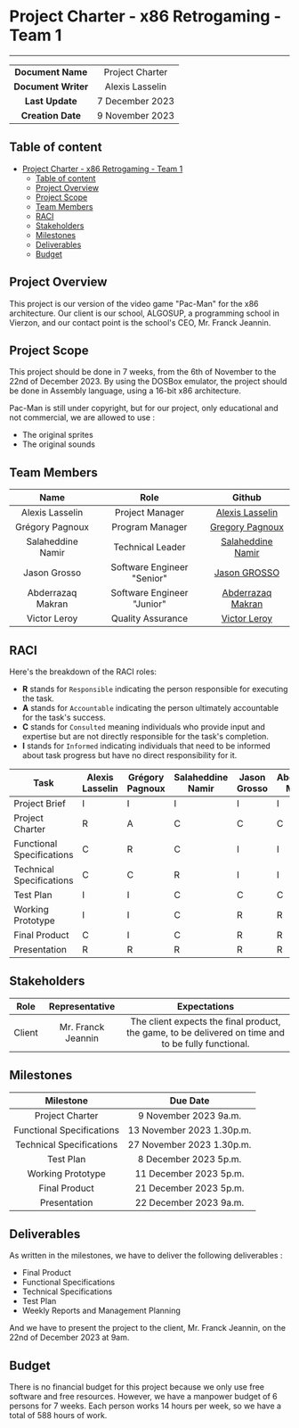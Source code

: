 # Project Charter - x86 Retrogaming - Team 1

---

| | |
| :-: | :-: |
| **Document Name** | Project Charter |
| **Document Writer** | Alexis Lasselin |
| **Last Update** | 7 December 2023 |
| **Creation Date** | 9 November 2023 |

## Table of content

- [Project Charter - x86 Retrogaming - Team 1](#project-charter---x86-retrogaming---team-1)
  - [Table of content](#table-of-content)
  - [Project Overview](#project-overview)
  - [Project Scope](#project-scope)
  - [Team Members](#team-members)
  - [RACI](#raci)
  - [Stakeholders](#stakeholders)
  - [Milestones](#milestones)
  - [Deliverables](#deliverables)
  - [Budget](#budget)

## Project Overview

This project is our version of the video game "Pac-Man" for the x86 architecture.
Our client is our school, ALGOSUP, a programming school in Vierzon, and our contact point is the school's CEO, Mr. Franck Jeannin.

## Project Scope

This project should be done in 7 weeks, from the 6th of November to the 22nd of December 2023.
By using the DOSBox emulator, the project should be done in Assembly language, using a 16-bit x86 architecture.

Pac-Man is still under copyright, but for our project, only educational and not commercial, we are allowed to use :

- The original sprites
- The original sounds

## Team Members

| Name | Role | Github |
| :-: | :-: | :-: |
| Alexis Lasselin | Project Manager | [Alexis Lasselin](https://github.com/alexislasselin) |
| Grégory Pagnoux | Program Manager | [Gregory Pagnoux](https://github.com/Gregory-Pagnoux) |
| Salaheddine Namir | Technical Leader | [Salaheddine Namir](https://github.com/T3rryc) |
| Jason Grosso | Software Engineer "Senior" | [Jason GROSSO](https://github.com/JasonGROSSO) |
| Abderrazaq Makran | Software Engineer "Junior" | [Abderrazaq Makran](https://github.com/Amakran2003) |
| Victor Leroy | Quality Assurance | [Victor Leroy](https://github.com/Victor-Leroy) |

## RACI

Here's the breakdown of the RACI roles:

- **R** stands for `Responsible` indicating the person responsible for executing the task.
- **A** stands for `Accountable` indicating the person ultimately accountable for the task's success.
- **C** stands for `Consulted` meaning individuals who provide input and expertise but are not directly responsible for the task's completion.
- **I** stands for `Informed` indicating individuals that need to be informed about task progress but have no direct responsibility for it.

| Task | Alexis Lasselin | Grégory Pagnoux | Salaheddine Namir | Jason Grosso | Abderrazaq Makran | Victor Leroy |
|-|-|-|-|-|-|-|
|Project Brief | I | I | I | I | I | I |
|Project Charter | R | A | C | C | C | C |
|Functional Specifications | C | R | C | I | I | A |
|Technical Specifications | C | C | R | I | I | A |
|Test Plan | I | I | C| C| C| R |
|Working Prototype | I | I | C | R | R | A |
|Final Product | C | I | C | R | R | R/A |
|Presentation | R | R | R | R | R | R |

## Stakeholders

| Role | Representative | Expectations |
| :-: | :-: | :-: |
| Client | Mr. Franck Jeannin | The client expects the final product, the game, to be delivered on time and to be fully functional. |

## Milestones

| Milestone | Due Date |
| :-: | :-: |
| Project Charter | 9 November 2023 9a.m. |
| Functional Specifications | 13 November 2023 1.30p.m. |
| Technical Specifications | 27 November 2023 1.30p.m. |
| Test Plan | 8 December 2023 5p.m. |
| Working Prototype | 11 December 2023 5p.m. |
| Final Product | 21 December 2023 5p.m. |
| Presentation | 22 December 2023 9a.m. |

## Deliverables

As written in the milestones, we have to deliver the following deliverables :

- Final Product
- Functional Specifications
- Technical Specifications
- Test Plan
- Weekly Reports and Management Planning

And we have to present the project to the client, Mr. Franck Jeannin, on the 22nd of December 2023 at 9am.

## Budget

There is no financial budget for this project because we only use free software and free resources.
However, we have a manpower budget of 6 persons for 7 weeks. Each person works 14 hours per week, so we have a total of 588 hours of work.
